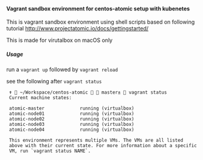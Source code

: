 #### Vagrant sandbox environment for centos-atomic setup with kubenetes

This is vagrant sandbox environment using shell scripts based on following tutorial
http://www.projectatomic.io/docs/gettingstarted/

This is made for virutalbox on macOS only

##### Usage
run a `vagrant up` followed by `vagrant reload`

see the following after `vagrant status`
```
 ✝  ~/Workspace/centos-atomic   master±  vagrant status
 Current machine states:

 atomic-master             running (virtualbox)
 atomic-node01             running (virtualbox)
 atomic-node02             running (virtualbox)
 atomic-node03             running (virtualbox)
 atomic-node04             running (virtualbox)

 This environment represents multiple VMs. The VMs are all listed
 above with their current state. For more information about a specific
 VM, run `vagrant status NAME`.
```
